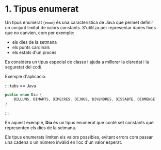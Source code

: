 # 1. Tipus enumerat

Un tipus enumerat (`enum`) és una característica de Java que permet definir un conjunt limitat de valors constants. S'utilitza per representar dades fixes que no canvien, com per exemple:

- els dies de la setmana
- els punts cardinals
- els estats d'un procés

Es considera un tipus especial de classe i ajuda a millorar la claredat i la seguretat del codi.

Exemple d'aplicació:

::: tabs
== Java

```java
public enum Dia {
    DILLUNS, DIMARTS, DIMECRES, DIJOUS, DIVENDRES, DISSABTE, DIUMENGE
}
```

:::

En aquest exemple, **Dia** és un tipus enumerat que conté set constants que representen els dies de la setmana.

Els tipus enumerats limiten els valors possibles, evitant errors com passar una cadena o un número invàlid en lloc d'un valor esperat.
